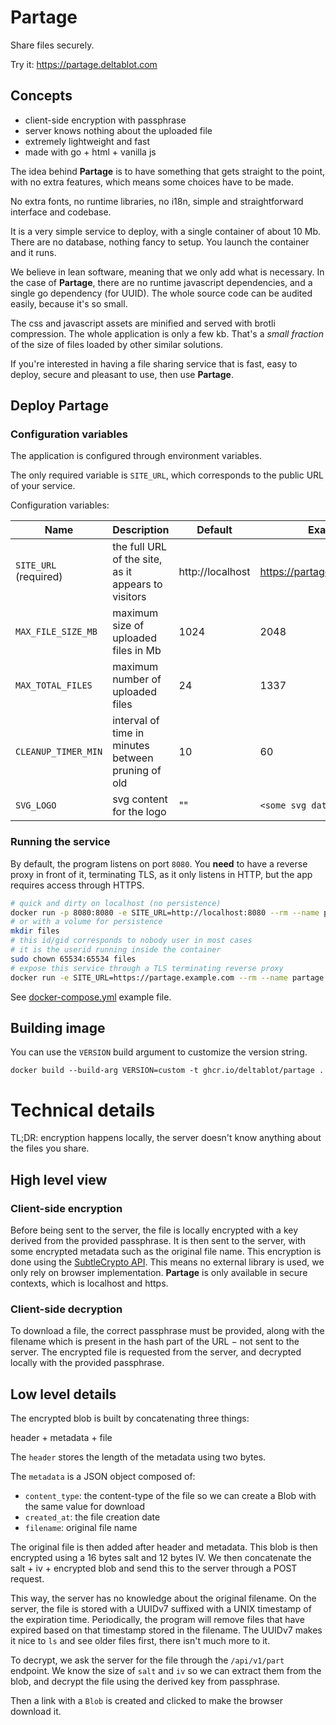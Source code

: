 # Partage

Share files securely.

Try it: https://partage.deltablot.com

## Concepts

* client-side encryption with passphrase
* server knows nothing about the uploaded file
* extremely lightweight and fast
* made with go + html + vanilla js

The idea behind **Partage** is to have something that gets straight to the point, with no extra features, which means some choices have to be made.

No extra fonts, no runtime libraries, no i18n, simple and straightforward interface and codebase.

It is a very simple service to deploy, with a single container of about 10 Mb. There are no database, nothing fancy to setup. You launch the container and it runs.

We believe in lean software, meaning that we only add what is necessary. In the case of **Partage**, there are no runtime javascript dependencies, and a single go dependency (for UUID). The whole source code can be audited easily, because it's so small.

The css and javascript assets are minified and served with brotli compression. The whole application is only a few kb. That's a *small fraction* of the size of files loaded by other similar solutions.

If you're interested in having a file sharing service that is fast, easy to deploy, secure and pleasant to use, then use **Partage**.

## Deploy Partage

### Configuration variables

The application is configured through environment variables.

The only required variable is `SITE_URL`, which corresponds to the public URL of your service.

Configuration variables:

| Name                  | Description                                         | Default             | Example                       |
|-----------------------|-----------------------------------------------------|---------------------|-------------------------------|
| `SITE_URL` (required) | the full URL of the site, as it appears to visitors | http://localhost    | https://partage.deltablot.com |
| `MAX_FILE_SIZE_MB`    | maximum size of uploaded files in Mb                | 1024                | 2048                          |
| `MAX_TOTAL_FILES`     | maximum number of uploaded files                    | 24                  | 1337                          |
| `CLEANUP_TIMER_MIN`   | interval of time in minutes between pruning of old  | 10                  | 60                            |
| `SVG_LOGO`            | svg content for the logo                            | ""                  | `<some svg data>`             |

### Running the service

By default, the program listens on port `8080`. You **need** to have a reverse proxy in front of it, terminating TLS, as it only listens in HTTP, but the app requires access through HTTPS.

~~~bash
# quick and dirty on localhost (no persistence)
docker run -p 8080:8080 -e SITE_URL=http://localhost:8080 --rm --name partage ghcr.io/delatblot/partage
# or with a volume for persistence
mkdir files
# this id/gid corresponds to nobody user in most cases
# it is the userid running inside the container
sudo chown 65534:65534 files
# expose this service through a TLS terminating reverse proxy
docker run -e SITE_URL=https://partage.example.com --rm --name partage -v $(pwd)/files:/var/partage ghcr.io/delatblot/partage
~~~

See [docker-compose.yml](./docker-compose.yml.dist) example file.

## Building image

You can use the `VERSION` build argument to customize the version string.

~~~
docker build --build-arg VERSION=custom -t ghcr.io/deltablot/partage .
~~~

# Technical details

TL;DR: encryption happens locally, the server doesn't know anything about the files you share.

## High level view

### Client-side encryption

Before being sent to the server, the file is locally encrypted with a key derived from the provided passphrase. It is then sent to the server, with some encrypted metadata such as the original file name. This encryption is done using the [SubtleCrypto API](https://developer.mozilla.org/en-US/docs/Web/API/SubtleCrypto). This means no external library is used, we only rely on browser implementation. **Partage** is only available in secure contexts, which is localhost and https.

### Client-side decryption

To download a file, the correct passphrase must be provided, along with the filename which is present in the hash part of the URL − not sent to the server. The encrypted file is requested from the server, and decrypted locally with the provided passphrase.

## Low level details

The encrypted blob is built by concatenating three things:

header + metadata + file

The `header` stores the length of the metadata using two bytes.

The `metadata` is a JSON object composed of:

- `content_type`: the content-type of the file so we can create a Blob with the same value for download
- `created_at`: the file creation date
- `filename`: original file name

The original file is then added after header and metadata. This blob is then encrypted using a 16 bytes salt and 12 bytes IV. We then concatenate the salt + iv + encrypted blob and send this to the server through a POST request.

This way, the server has no knowledge about the original filename. On the server, the file is stored with a UUIDv7 suffixed with a UNIX timestamp of the expiration time. Periodically, the program will remove files that have expired based on that timestamp stored in the filename. The UUIDv7 makes it nice to `ls` and see older files first, there isn't much more to it.

To decrypt, we ask the server for the file through the `/api/v1/part` endpoint. We know the size of `salt` and `iv` so we can extract them from the blob, and decrypt the file using the derived key from passphrase.

Then a link with a `Blob` is created and clicked to make the browser download it.
